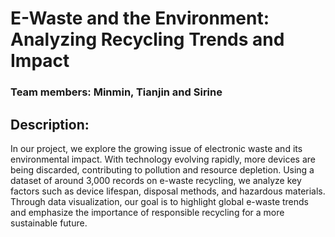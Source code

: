 # E-Waste and the Environment: Analyzing Recycling Trends and Impact
### Team members: Minmin, Tianjin and Sirine
## Description:
In our project, we explore the growing issue of electronic waste and its environmental impact. With technology evolving rapidly, more devices are being discarded, contributing to pollution and resource depletion. Using a dataset of around 3,000 records on e-waste recycling, we analyze key factors such as device lifespan, disposal methods, and hazardous materials. Through data visualization, our goal is to highlight global e-waste trends and emphasize the importance of responsible recycling for a more sustainable future.
